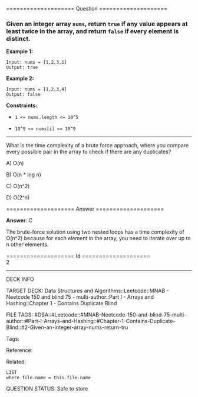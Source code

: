 ==================== Question ====================  

### Given an integer array `nums`, return `true` if any value appears at least twice in the array, and return `false` if every element is distinct.

**Example 1:**

<!-- codeblock-start -->
<pre><code>Input: nums = [1,2,3,1]
Output: true
</code></pre>
<!-- codeblock-end -->

**Example 2:**

<!-- codeblock-start -->
<pre><code>Input: nums = [1,2,3,4]
Output: false
</code></pre>
<!-- codeblock-end -->

**Constraints:**

- `1 <= nums.length <= 10^5`

- `10^9 <= nums[i] <= 10^9`

---

What is the time complexity of a brute force approach, where you compare every possible pair in the array to check if there are any duplicates?

A) O(n)

B) O(n \* log n)

C) O(n^2)

D) O(2^n)  

==================== Answer ====================  

**Answer**: C

The brute-force solution using two nested loops has a time complexity of O(n^2) because for each element in the array, you need to iterate over up to n other elements.

==================== Id ====================  
2

---

DECK INFO

TARGET DECK: Data Structures and Algorithms::Leetcode::MNAB - Neetcode 150 and blind 75 - multi-author::Part I - Arrays and Hashing::Chapter 1 - Contains Duplicate Blind

FILE TAGS: #DSA::#Leetcode::#MNAB-Neetcode-150-and-blind-75-multi-author::#Part-I-Arrays-and-Hashing::#Chapter-1-Contains-Duplicate-Blind::#2-Given-an-integer-array-nums-return-tru

Tags:

Reference:

Related:

```dataview
LIST
where file.name = this.file.name
```
QUESTION STATUS: Safe to store
